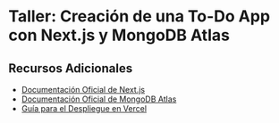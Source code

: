 # Taller: Creación de una To-Do App con Next.js y MongoDB Atlas

## Recursos Adicionales

- [Documentación Oficial de Next.js](https://nextjs.org/docs)
- [Documentación Oficial de MongoDB Atlas](https://www.mongodb.com/docs/atlas/)
- [Guía para el Despliegue en Vercel](https://vercel.com/docs)

